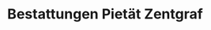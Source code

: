 ---
title: "Bestattungen Pietät Zentgraf"
url: /frankfurt-am-main/bestattungen-pietaet-zentgraf/
shop: Bestattungen
---